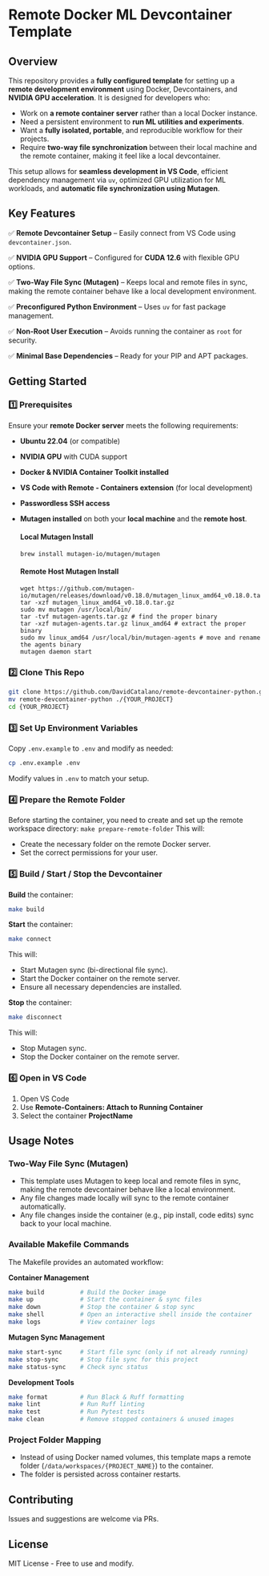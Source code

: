 # Remote Docker ML Devcontainer Template

## Overview

This repository provides a **fully configured template** for setting up a **remote development environment** using Docker, Devcontainers, and **NVIDIA GPU acceleration**. It is designed for developers who:

- Work on **a remote container server** rather than a local Docker instance.
- Need a persistent environment to **run ML utilities and experiments**.
- Want a **fully isolated, portable**, and reproducible workflow for their projects.
- Require **two-way file synchronization** between their local machine and the remote container, making it feel like a local devcontainer.

This setup allows for **seamless development in VS Code**, efficient dependency management via `uv`, optimized GPU utilization for ML workloads, and **automatic file synchronization using Mutagen**.

## Key Features

✅ **Remote Devcontainer Setup** – Easily connect from VS Code using `devcontainer.json`.

✅ **NVIDIA GPU Support** – Configured for **CUDA 12.6** with flexible GPU options.

✅ **Two-Way File Sync (Mutagen)** – Keeps local and remote files in sync, making the remote container behave like a local development environment.

✅ **Preconfigured Python Environment** – Uses `uv` for fast package management.

✅ **Non-Root User Execution** – Avoids running the container as `root` for security.

✅ **Minimal Base Dependencies** – Ready for your PIP and APT packages.

## Getting Started

### 1️⃣ Prerequisites

Ensure your **remote Docker server** meets the following requirements:

- **Ubuntu 22.04** (or compatible)
- **NVIDIA GPU** with CUDA support
- **Docker & NVIDIA Container Toolkit installed**
- **VS Code with Remote - Containers extension** (for local development)
- **Passwordless SSH access**
- **Mutagen installed** on both your **local machine** and the **remote host**.

  #### Local Mutagen Install
  `brew install mutagen-io/mutagen/mutagen`
 
  #### Remote Host Mutagen Install
  ```
  wget https://github.com/mutagen-io/mutagen/releases/download/v0.18.0/mutagen_linux_amd64_v0.18.0.tar.gz
  tar -xzf mutagen_linux_amd64_v0.18.0.tar.gz
  sudo mv mutagen /usr/local/bin/
  tar -tvf mutagen-agents.tar.gz # find the proper binary
  tar -xzf mutagen-agents.tar.gz linux_amd64 # extract the proper binary
  sudo mv linux_amd64 /usr/local/bin/mutagen-agents # move and rename the agents binary
  mutagen daemon start
  ```

### 2️⃣ Clone This Repo

```sh
git clone https://github.com/DavidCatalano/remote-devcontainer-python.git
mv remote-devcontainer-python ./{YOUR_PROJECT}
cd {YOUR_PROJECT}
```

### 3️⃣ Set Up Environment Variables

Copy `.env.example` to `.env` and modify as needed:
```sh
cp .env.example .env
```
Modify values in `.env` to match your setup.

### 4️⃣ Prepare the Remote Folder
Before starting the container, you need to create and set up the remote workspace directory:
`make prepare-remote-folder`
This will:
- Create the necessary folder on the remote Docker server.
- Set the correct permissions for your user.

### 5️⃣ Build / Start / Stop the Devcontainer
**Build** the container:
```sh
make build
```

**Start** the container:
```sh
make connect
```
This will:
- Start Mutagen sync (bi-directional file sync).
- Start the Docker container on the remote server.
- Ensure all necessary dependencies are installed.

**Stop** the container:
```sh
make disconnect
```
This will:
- Stop Mutagen sync.
- Stop the Docker container on the remote server.


### 6️⃣ Open in VS Code

1. Open VS Code
2. Use **Remote-Containers: Attach to Running Container**
3. Select the container **ProjectName**


## Usage Notes

### **Two-Way File Sync (Mutagen)**

- This template uses Mutagen to keep local and remote files in sync, making the remote devcontainer behave like a local environment.
- Any file changes made locally will sync to the remote container automatically.
- Any file changes inside the container (e.g., pip install, code edits) sync back to your local machine.

### Available Makefile Commands
The Makefile provides an automated workflow:

**Container Management**
```sh
make build          # Build the Docker image
make up             # Start the container & sync files
make down           # Stop the container & stop sync
make shell          # Open an interactive shell inside the container
make logs           # View container logs
```

**Mutagen Sync Management**
```sh
make start-sync     # Start file sync (only if not already running)
make stop-sync      # Stop file sync for this project
make status-sync    # Check sync status
```

**Development Tools**
```sh
make format         # Run Black & Ruff formatting
make lint           # Run Ruff linting
make test           # Run Pytest tests
make clean          # Remove stopped containers & unused images
```

### Project Folder Mapping
- Instead of using Docker named volumes, this template maps a remote folder (`/data/workspaces/{PROJECT_NAME}`) to the container.
- The folder is persisted across container restarts.

## Contributing

Issues and suggestions are welcome via PRs.

## License

MIT License - Free to use and modify.

